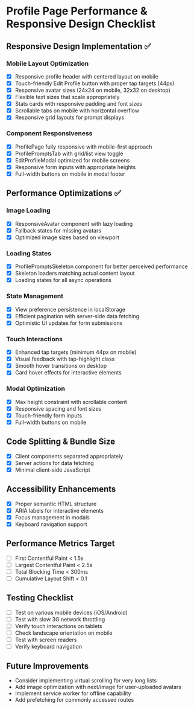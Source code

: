 # Profile Page Performance & Responsive Design Checklist

## Responsive Design Implementation ✅

### Mobile Layout Optimization
- [x] Responsive profile header with centered layout on mobile
- [x] Touch-friendly Edit Profile button with proper tap targets (44px)
- [x] Responsive avatar sizes (24x24 on mobile, 32x32 on desktop)
- [x] Flexible text sizes that scale appropriately
- [x] Stats cards with responsive padding and font sizes
- [x] Scrollable tabs on mobile with horizontal overflow
- [x] Responsive grid layouts for prompt displays

### Component Responsiveness
- [x] ProfilePage fully responsive with mobile-first approach
- [x] ProfilePromptsTab with grid/list view toggle
- [x] EditProfileModal optimized for mobile screens
- [x] Responsive form inputs with appropriate heights
- [x] Full-width buttons on mobile in modal footer

## Performance Optimizations ✅

### Image Loading
- [x] ResponsiveAvatar component with lazy loading
- [x] Fallback states for missing avatars
- [x] Optimized image sizes based on viewport

### Loading States
- [x] ProfilePromptsSkeleton component for better perceived performance
- [x] Skeleton loaders matching actual content layout
- [x] Loading states for all async operations

### State Management
- [x] View preference persistence in localStorage
- [x] Efficient pagination with server-side data fetching
- [x] Optimistic UI updates for form submissions

### Touch Interactions
- [x] Enhanced tap targets (minimum 44px on mobile)
- [x] Visual feedback with tap-highlight class
- [x] Smooth hover transitions on desktop
- [x] Card hover effects for interactive elements

### Modal Optimization
- [x] Max height constraint with scrollable content
- [x] Responsive spacing and font sizes
- [x] Touch-friendly form inputs
- [x] Full-width buttons on mobile

## Code Splitting & Bundle Size
- [x] Client components separated appropriately
- [x] Server actions for data fetching
- [x] Minimal client-side JavaScript

## Accessibility Enhancements
- [x] Proper semantic HTML structure
- [x] ARIA labels for interactive elements
- [x] Focus management in modals
- [x] Keyboard navigation support

## Performance Metrics Target
- [ ] First Contentful Paint < 1.5s
- [ ] Largest Contentful Paint < 2.5s
- [ ] Total Blocking Time < 300ms
- [ ] Cumulative Layout Shift < 0.1

## Testing Checklist
- [ ] Test on various mobile devices (iOS/Android)
- [ ] Test with slow 3G network throttling
- [ ] Verify touch interactions on tablets
- [ ] Check landscape orientation on mobile
- [ ] Test with screen readers
- [ ] Verify keyboard navigation

## Future Improvements
- Consider implementing virtual scrolling for very long lists
- Add image optimization with next/image for user-uploaded avatars
- Implement service worker for offline capability
- Add prefetching for commonly accessed routes 